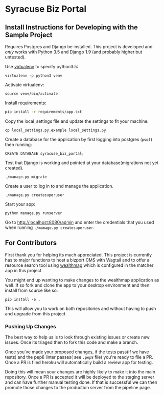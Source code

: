 # Syracuse Biz Portal


## Install Instructions for Developing with the Sample Project


Requires Postgres and Django be installed.  This project is developed and *only* works with Python 3.5 and Django 1.9 (and probably higher but untested).

Use [virtualenv](https://virtualenv.pypa.io/en/stable/) to specify python3.5:
```
virtualenv -p python3 venv
```

Activate virtualenv:
```
source venv/bin/activate
```

Install requirements:
```bash
pip install -r requirements/app.txt
```

Copy the local_settings file and update the settings to fit your machine.
```
cp local_settings.py.example local_settings.py
```

Create a database for the application by first logging into postgres (`psql`) then running:
```
CREATE DATABASE syracuse_biz_portal;
```

Test that Django is working and pointed at your database(migrations not yet created).
```
./manage.py migrate
```

Create a user to log in to and manage the application.
```
./manage.py createsuperuser
```

Start your app:
```
python manage.py runserver
```

Go to [http://localhost:8080/admin](http://localhost:8080/admin) and enter the credentials that you used when running `./manage.py createsuperuser`.

## For Contributors

First thank you for helping its much appreciated.  This project is currently has to major functions to host a bizport CMS with Wagtail and to offer a resource search tool using [wealthmap](https://github.com/codeforamerica/wealthmap) which is configured in the matcher app in this project.

You might end up wanting to make changes to the wealthmap application as well.  If so fork and clone the app to your desktop environment and then install from source like so.

```
pip install -e .
```

This will allow you to work on both repositories and without having to push and upgrade from this project.


### Pushing Up Changes

The best way to help us is to look through existing issues or create new issues. Once its triaged then to fork this code and make a branch.


Once you've made your proposed changes, if the tests pass(if we have tests) and the pep8 linter passes( see `.pep8` file) you're ready to file a PR.  Once a PR is filed heroku will automatically build a review app for testing.

Doing this will mean your changes are highly likely to make it into the main repository.  Once a PR is accepted it will be deployed to the staging server and can have further manual testing done.  If that is successful we can then promote those changes to the production server from the pipeline page.

